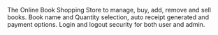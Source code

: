 The Online Book Shopping Store to manage, buy, add, remove and sell books. Book name and Quantity selection, auto receipt generated and payment options. Login and logout security for both user and admin.
